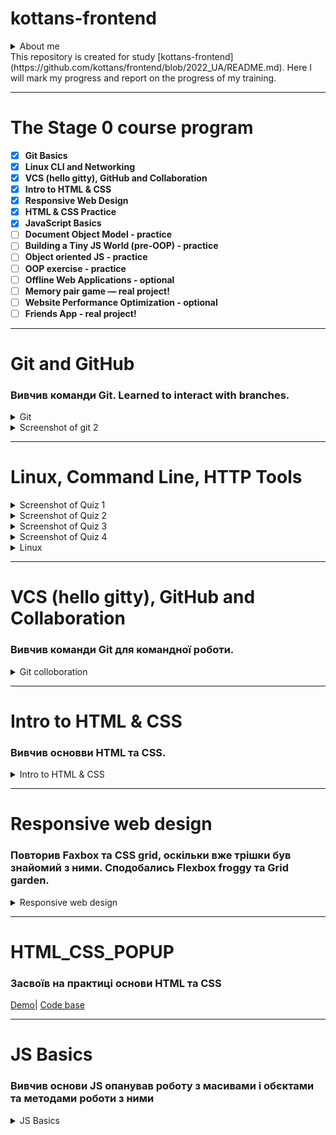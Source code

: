 
# kottans-frontend

<details><summary>About me</summary>
Hello! My name is Yaroslav. I'm 35 years old, I live in Ternopil oblas't.
</details>
This repository is created for study [kottans-frontend](https://github.com/kottans/frontend/blob/2022_UA/README.md).
Here I will mark my progress and report on the progress of my training.

---

# The Stage 0 course program

- [x] **Git Basics**
- [x] **Linux CLI and Networking**
- [x] **VCS (hello gitty), GitHub and Collaboration**
- [x] **Intro to HTML & CSS**
- [x] **Responsive Web Design**
- [x] **HTML & CSS Practice**
- [x] **JavaScript Basics**
- [ ] **Document Object Model - practice**
- [ ] **Building a Tiny JS World (pre-OOP) - practice**
- [ ] **Object oriented JS - practice**
- [ ] **OOP exercise - practice**
- [ ] **Offline Web Applications - optional**
- [ ] **Memory pair game — real project!**
- [ ] **Website Performance Optimization - optional**
- [ ] **Friends App - real project!**

---

# Git and GitHub
### Вивчив команди Git. Learned to interact with branches.
<details><summary>Git </summary>

![Screenshot git-base](https://github.com/Saab86/kottans-frontend/blob/main/task_git_basis/Git_basic.jpg)
![Screenshot git-week1](https://github.com/Saab86/kottans-frontend/blob/main/task_git_basis/Week_1.jpg)
![Screenshot git-week2](https://github.com/Saab86/kottans-frontend/blob/main/task_git_basis/Week_2.jpg)

</details>
<details><summary>Screenshot of git 2</summary>

![Screenshot git-repo](https://github.com/shkrobutandriy/kottans-frontend/blob/main/task-git/git-repo.jpg)

</details>

---

# Linux, Command Line, HTTP Tools
<details><summary>Screenshot of Quiz 1</summary>

![Screenshot of Quiz 1](https://github.com/Saab86/kottans-frontend/blob/main/task_linux_cli/Linux_1.jpg)

</details>
<details><summary>Screenshot of Quiz 2</summary>

![Screenshot of Quiz 2](https://github.com/Saab86/kottans-frontend/blob/main/task_linux_cli/Linux_2.jpg)

</details>
<details><summary>Screenshot of Quiz 3</summary>

![Screenshot of Quiz 3](https://github.com/Saab86/kottans-frontend/blob/main/task_linux_cli/Linux_3.jpg)

</details>
<details><summary>Screenshot of Quiz 4</summary>

![Screenshot of Quiz 4](https://github.com/Saab86/kottans-frontend/blob/main/task_linux_cli/Linux_4.jpg)

</details>
<details><summary>Linux</summary>
 Цікава операційна система, потрібно більше практики
</details>

---

# VCS (hello gitty), GitHub and Collaboration
### Вивчив команди Git для командної роботи.
<details><summary>Git colloboration </summary>

![Screenshot git-2](https://github.com/Saab86/kottans-frontend/blob/main/task_git_collaboration/Git_2.jpg)
![Screenshot git-week3](https://github.com/Saab86/kottans-frontend/blob/main/task_git_collaboration/Week_3.jpg)
![Screenshot git-week4](https://github.com/Saab86/kottans-frontend/blob/main/task_git_collaboration/Week_4.jpg)

</details>

---

# Intro to HTML & CSS
### Вивчив основви HTML та CSS.
<details><summary>Intro to HTML & CSS
 </summary>

![Screenshot first_week](https://github.com/Saab86/kottans-frontend/blob/main/Intro%20to%20HTML%20and%20CSS/First_week_HTML.jpg)
![Screenshot second_week](https://github.com/Saab86/kottans-frontend/blob/main/Intro%20to%20HTML%20and%20CSS/Second_week_HTML.jpg)
![Screenshot learn_html](https://github.com/Saab86/kottans-frontend/blob/main/Intro%20to%20HTML%20and%20CSS/Learn_HTML.jpg)
![Screenshot learn_css](https://github.com/Saab86/kottans-frontend/blob/main/Intro%20to%20HTML%20and%20CSS/Learn_CSSjpg.jpg)
</details>

---

# Responsive web design

### Повторив Faxbox та CSS grid, оскільки вже трішки був знайомий з ними. Сподобались Flexbox froggy та Grid garden.

<details><summary>Responsive web design
 </summary>

![Screenshot first_week](https://github.com/Saab86/kottans-frontend/blob/main/task_responsive_web_design/flexbox_froggy.jpg)
![Screenshot second_week](https://github.com/Saab86/kottans-frontend/blob/main/task_responsive_web_design/Grid_garden.jpg)
</details>

---
# HTML_CSS_POPUP

### Засвоїв на практиці основи HTML та CSS

[Demo](https://saab86.github.io/app_popup/ )|
[Code base](https://github.com/Saab86/app_popup)

---

# JS Basics

### Вивчив основи JS опанував роботу з масивами і обєктами та методами роботи з ними

<details><summary> JS Basics
 </summary>

![Screenshot 4week](https://github.com/Saab86/kottans-frontend/blob/main/task_JS_Basics/introToJS.jpg)
![Screenshot basicJS](https://github.com/Saab86/kottans-frontend/blob/main/task_JS_Basics/osnovJs.jpg)
![Screenshot ES6](https://github.com/Saab86/kottans-frontend/blob/main/task_JS_Basics/es6.jpg
![Screenshot basicDataStruct](https://github.com/Saab86/kottans-frontend/blob/main/task_JS_Basics/struct.jpg)
![Screenshot basicalgoritm](https://github.com/Saab86/kottans-frontend/blob/main/task_JS_Basics/algoritm.jpg)
![Screenshot functional](https://github.com/Saab86/kottans-frontend/blob/main/task_JS_Basics/functional.jpg)

</details>
